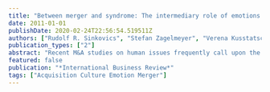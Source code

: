 ```yaml
---
title: "Between merger and syndrome: The intermediary role of emotions in four cross-border M&As"
date: 2011-01-01
publishDate: 2020-02-24T22:56:54.519511Z
authors: ["Rudolf R. Sinkovics", "Stefan Zagelmeyer", "Verena Kusstatscher"]
publication_types: ["2"]
abstract: "Recent M&A studies on human issues frequently call upon the 'merger syndrome' as a typical post-merger phenomenon and a concept used to describe the - usually negative - effects on the attitudes and behaviour of employees in the affected organizations. Interestingly, although mergers and acquisitions are considered highly emotional events, research on the emotional dimension of these events is still rare, especially as far as cross-border activities are concerned. Combining theory-based reasoning and inductive data-interpretation, this paper explores, analyses and discusses the role of emotions in mergers and acquisitions. Drawing on elements provided by cognitive appraisal theory, affective events theory, the literature on the merger syndrome, and qualitative in-depth interviews with employees, this paper introduces an analytical framework for investigating the role of emotions in international mergers and acquisitions. The qualitative analysis of four cross-border M&A cases focuses on the impact of managerial communication and behaviour on employee emotions, behaviour, and performance. In the final section we discuss the implications of the findings for management."
featured: false
publication: "*International Business Review*"
tags: ["Acquisition Culture Emotion Merger"]
---
```


